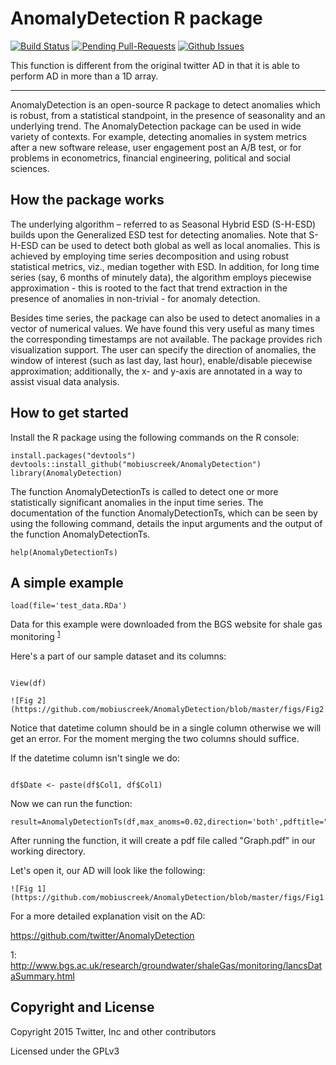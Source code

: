 # AnomalyDetection R package

[![Build Status](https://travis-ci.org/twitter/AnomalyDetection.png)](https://travis-ci.org/twitter/AnomalyDetection)
[![Pending Pull-Requests](http://githubbadges.herokuapp.com/twitter/AnomalyDetection/pulls.svg?style=flat)](https://github.com/twitter/AnomalyDetection/pulls)
[![Github Issues](http://githubbadges.herokuapp.com/twitter/AnomalyDetection/issues.svg)](https://github.com/twitter/AnomalyDetection/issues)

This function is different from the original twitter AD in that it is able to perform AD
in more than a 1D array.  

--------------

AnomalyDetection is an open-source R package to detect anomalies which is
robust, from a statistical standpoint, in the presence of seasonality and an
underlying trend. The AnomalyDetection package can be used in wide variety of
contexts. For example, detecting anomalies in system metrics after a new
software release, user engagement post an A/B test, or for problems in
econometrics, financial engineering, political and social sciences.

## How the package works

The underlying algorithm – referred to as Seasonal Hybrid ESD (S-H-ESD) builds
upon the Generalized ESD test for detecting anomalies. Note that S-H-ESD can
be used to detect both global as well as local anomalies. This is achieved by
employing time series decomposition and using robust statistical metrics, viz.,
median together with ESD. In addition, for long time series (say, 6 months of
minutely data), the algorithm employs piecewise approximation - this is rooted
to the fact that trend extraction in the presence of anomalies in non-trivial -
for anomaly detection.

Besides time series, the package can also be used to detect anomalies in a
vector of numerical values. We have found this very useful as many times the
corresponding timestamps are not available. The package provides rich
visualization support. The user can specify the direction of anomalies, the
window of interest (such as last day, last hour), enable/disable piecewise
approximation; additionally, the x- and y-axis are annotated in a way to assist
visual data analysis.

## How to get started

Install the R package using the following commands on the R console:

```
install.packages("devtools")
devtools::install_github("mobiuscreek/AnomalyDetection")
library(AnomalyDetection)
```

The function AnomalyDetectionTs is called to detect one or more statistically
significant anomalies in the input time series. The documentation of the
function AnomalyDetectionTs, which can be seen by using the following command,
details the input arguments and the output of the function AnomalyDetectionTs.

```
help(AnomalyDetectionTs)
```

## A simple example

```
load(file='test_data.RDa')

```

Data for this example were downloaded from the BGS website for shale gas monitoring <sup>[1](#foot1)</sup>

Here's a part of our sample dataset and its columns:

```

View(df)

![Fig 2](https://github.com/mobiuscreek/AnomalyDetection/blob/master/figs/Fig2.png)

```

Notice that datetime column should be in a single column otherwise we will get an error. For the moment merging the two columns should suffice.

If the datetime column isn't single we do:

```

df$Date <- paste(df$Col1, df$Col1) 

```

Now we can run the function:

```
result=AnomalyDetectionTs(df,max_anoms=0.02,direction='both',pdftitle="Graph")

```

After running the function, it will create a pdf file called "Graph.pdf" in our working directory.

Let's open it, our AD will look like the following:


```
![Fig 1](https://github.com/mobiuscreek/AnomalyDetection/blob/master/figs/Fig1.png)

```



For a more detailed explanation visit on the AD:

https://github.com/twitter/AnomalyDetection


<a name="foot1">1</a>: http://www.bgs.ac.uk/research/groundwater/shaleGas/monitoring/lancsDataSummary.html


## Copyright and License
Copyright 2015 Twitter, Inc and other contributors

Licensed under the GPLv3

